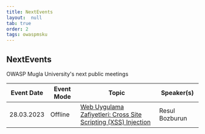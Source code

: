 ```yaml
---
title: NextEvents
layout:  null
tab: true
order: 2
tags: owaspmsku
---
```


## NextEvents

OWASP Mugla University's next public meetings

Event Date | Event Mode | Topic | Speaker(s)
--- | --- | --- | ---
28.03.2023 | Offline | [Web Uygulama Zafiyetleri: Cross Site Scripting (XSS) Injection](https://www.meetup.com/owasp-mugla-university-student-chapter/events/292511963/) | Resul Bozburun
